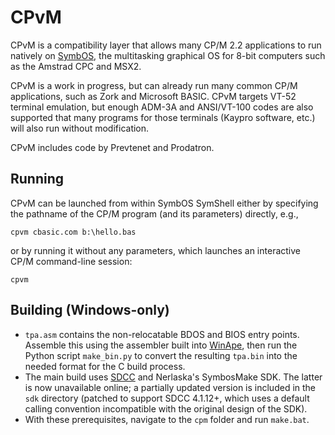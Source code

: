 # CPvM

CPvM is a compatibility layer that allows many CP/M 2.2 applications to run
natively on [SymbOS](http://symbos.de), the multitasking graphical OS for 8-bit
computers such as the Amstrad CPC and MSX2.

CPvM is a work in progress, but can already run many common CP/M applications,
such as Zork and Microsoft BASIC. CPvM targets VT-52 terminal emulation, but
enough ADM-3A and ANSI/VT-100 codes are also supported that many programs for
those terminals (Kaypro software, etc.) will also run without modification.

CPvM includes code by Prevtenet and Prodatron.

## Running

CPvM can be launched from within SymbOS SymShell either by specifying the
pathname of the CP/M program (and its parameters) directly, e.g.,

	cpvm cbasic.com b:\hello.bas

or by running it without any parameters, which launches an interactive CP/M
command-line session:

	cpvm

## Building (Windows-only)

* `tpa.asm` contains the non-relocatable BDOS and BIOS entry points. Assemble
  this using the assembler built into [WinApe](http://www.winape.net/), then
  run the Python script `make_bin.py` to convert the resulting `tpa.bin` into
  the needed format for the C build process.
* The main build uses [SDCC](https://sdcc.sourceforge.net/) and Nerlaska's
  SymbosMake SDK. The latter is now unavailable online; a partially updated
  version is included in the `sdk` directory (patched to support SDCC 4.1.12+,
  which uses a default calling convention incompatible with the original design
  of the SDK).
* With these prerequisites, navigate to the `cpm` folder and run `make.bat`.
